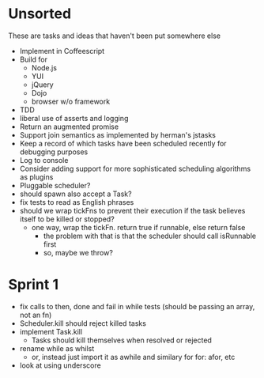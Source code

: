 Unsorted
========
These are tasks and ideas that haven't been put somewhere else

* Implement in Coffeescript
* Build for
  * Node.js
  * YUI
  * jQuery
  * Dojo
  * browser w/o framework
* TDD
* liberal use of asserts and logging
* Return an augmented promise
* Support join semantics as implemented by herman's jstasks
* Keep a record of which tasks have been scheduled recently for debugging purposes
* Log to console
* Consider adding support for more sophisticated scheduling algorithms as plugins
* Pluggable scheduler?
* should spawn also accept a Task?
* fix tests to read as English phrases
* should we wrap tickFns to prevent their execution if the task believes itself to be killed or stopped?
  * one way, wrap the tickFn.  return true if runnable, else return false
    * the problem with that is that the scheduler should call isRunnable first
    * so, maybe we throw?

Sprint 1
========
* fix calls to then, done and fail in while tests (should be passing an array, not an fn)
* Scheduler.kill should reject killed tasks
* implement Task.kill
  * Tasks should kill themselves when resolved or rejected
* rename while as whilst
  * or, instead just import it as awhile and similary for for: afor, etc
* look at using underscore
